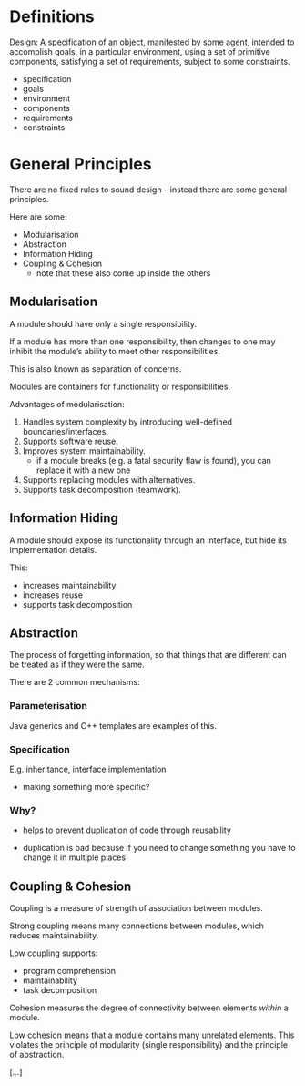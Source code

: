 # Definitions

Design: A specification of an object, manifested by some agent, intended to accomplish goals, in a particular environment, using a set of primitive components, satisfying a set of requirements, subject to some constraints.

* specification
* goals
* environment
* components
* requirements
* constraints

# General Principles

There are no fixed rules to sound design – instead there are some general principles.

Here are some:

* Modularisation
* Abstraction
* Information Hiding
* Coupling & Cohesion
    * note that these also come up inside the others

## Modularisation

A module should have only a single responsibility.

If a module has more than one responsibility, then changes to one may inhibit the module’s ability to meet other responsibilities.

This is also known as separation of concerns.

Modules are containers for functionality or responsibilities.

Advantages of modularisation:

1. Handles system complexity by introducing well-defined boundaries/interfaces.
2. Supports software reuse.
3. Improves system maintainability.
    - if a module breaks (e.g. a fatal security flaw is found), you can replace it with a new one
4. Supports replacing modules with alternatives.
5. Supports task decomposition (teamwork).

## Information Hiding

A module should expose its functionality through an interface, but hide its implementation details.

This:

- increases maintainability
- increases reuse
- supports task decomposition

## Abstraction

The process of forgetting information, so that things that are different can be treated as if they were the same.

There are 2 common mechanisms:

### Parameterisation

Java generics and C++ templates are examples of this.

### Specification

E.g. inheritance, interface implementation

- making something more specific?

### Why?

- helps to prevent duplication of code through reusability

- duplication is bad because if you need to change something you have to change it in multiple places

## Coupling & Cohesion

Coupling is a measure of strength of association between modules.

Strong coupling means many connections between modules, which reduces maintainability.

Low coupling supports:

- program comprehension
- maintainability
- task decomposition

Cohesion measures the degree of connectivity between elements *within* a module.

Low cohesion means that a module contains many unrelated elements. This violates the principle of modularity (single responsibility) and the principle of abstraction.

[…]
